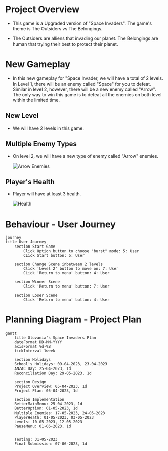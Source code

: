 # Project Overview

- This game is a Upgraded version of "Space Invaders". The game's theme is The Outsiders vs The Belongings.


- The Outsiders are alliens that invading our planet. The Belongings are human that trying their best to protect their planet. 


# New Gameplay

- In this new gameplay for "Space Invader, we will have a total of 2 levels. In Level 1, there will be an enemy called "Space" for you to defeat. Similar in level 2, however, there will be a new enemy called "Arrow". The only way to win this game is to defeat all the enemies on both level within the limited time.

## New Level

- We will have 2 levels in this game.
## Multiple Enemy Types
        
- On level 2, we will have a new type of enemy called "Arrow" enemies.

    ![Arrow Enemies](https://www.pngkit.com/png/detail/28-284284_starfoxx-spaceship-pixel-art-spaceship-png.png)

## Player's Health

- Player will have at least 3 health.

    ![Health](https://i.pinimg.com/originals/1b/5a/22/1b5a22085086f5fbb7025bfd0d03c19f.png)

 
# Behaviour - User Journey

```mermaid
journey
title User Journey
    section Start Game
        Click Option button to choose "burst" mode: 5: User
        CLick Start button: 5: User

    section Change Scene inbetween 2 levels
        Click 'Level 2' button to move on: 7: User
        CLick 'Return to menu' button: 4: User

    section Winner Scene
        Click 'Return to menu' button: 7: User

    section Loser Scene
        Click 'Return to menu' button: 4: User
```


# Planning Diagram - Project Plan

```mermaid
gantt
    title Glovania's Space Invaders Plan
    dateFormat DD-MM-YYYY
    axisFormat %d-%B
    tickInterval 1week

    section Holidays
    School's Holidays: 09-04-2023, 23-04-2023
    ANZAC Day: 25-04-2023, 1d
    Reconciliation Day: 29-05-2023, 1d

    section Design
    Project Overview: 05-04-2023, 1d
    Project Plan: 05-04-2023, 1d

    section Implementation
    BetterMainMenu: 25-04-2023, 1d
    BetterOption: 01-05-2023, 1d
    Multiple Enemies: 17-05-2023, 24-05-2023
    PlayerHeath: 01-05-2023, 03-05-2023
    Levels: 10-05-2023, 12-05-2023
    PauseMenu: 01-06-2023, 1d


    Testing: 31-05-2023
    Final Submission: 07-06-2023, 1d
```
